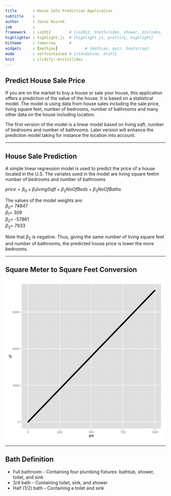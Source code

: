 ```yaml
---
title       : House Sale Prediction Application
subtitle    : 
author      : Jonas Wiorek
job         : 
framework   : io2012        # {io2012, html5slides, shower, dzslides, ...}
highlighter : highlight.js  # {highlight.js, prettify, highlight}
hitheme     : tomorrow      # 
widgets     : [mathjax]            # {mathjax, quiz, bootstrap}
mode        : selfcontained # {standalone, draft}
knit        : slidify::knit2slides
---
```


## Predict House Sale Price 

If you are on the market to buy a house or sale your house, this application 
offers a prediction of the value of the house. It is based on a statistical
model. The model is using data from house sales including the sale price, living square feet, number of bedrooms, number of bathrooms and many other data on the house including location. 

The first version of the model is a linear model based on living sqft, number of bedrooms and number of bathrooms. Later version will enhance the prediction model taking for instance the location into account.  

---

## House Sale Prediction 

A simple linear regression model is used to predict the price of a house located 
in the U.S. The variates used in the model are living square feetm number of bedrooms and number of bathrooms   

$price = \beta_0 + \beta_1livingSqft + \beta_2NoOfBeds + \beta_3NoOfBaths$   

The values of the model weights are:   
$\beta_0 =$ 74847   
$\beta_1 =$ 309   
$\beta_2 =$ -57861   
$\beta_3 =$ 7933   

Note that $\beta_2$ is negative. Thus, giving the same number of living square 
feet and number of bathrooms, the predicted house price is lower the more bedrooms.

---

## Square Meter to Square Feet Conversion

![plot of chunk unnamed-chunk-2](assets/fig/unnamed-chunk-2-1.png) 

---

## Bath Definition

- Full bathroom - Containing four plumbing fixtures: bathtub, shower, toilet, and sink
- 3/4 bath - Containing toilet, sink, and shower
- Half (1/2) bath - Containing a toilet and sink




